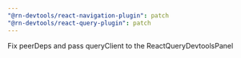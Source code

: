 ```yaml
---
"@rn-devtools/react-navigation-plugin": patch
"@rn-devtools/react-query-plugin": patch
---
```


Fix peerDeps and pass queryClient to the ReactQueryDevtoolsPanel
